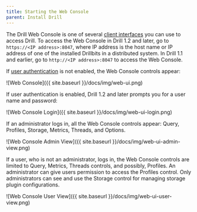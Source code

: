 ```yaml
---
title: Starting the Web Console
parent: Install Drill
---
```


The Drill Web Console is one of several [client interfaces](/docs/architecture-introduction/#drill-clients) you can use to access Drill.  To access the Web Console in Drill 1.2 and later, go to `https://<IP address>:8047`, where IP address is the host name or IP address of one of the installed Drillbits in a distributed system. In Drill 1.1 and earlier, go to `http://<IP address>:8047` to access the Web Console.

If [user authentication]({{site.baseurl}}/docs/configuring-user-authentication/) is not enabled, the Web Console controls appear: 

![Web Console]({{ site.baseurl }}/docs/img/web-ui.png)

If user authentication is enabled, Drill 1.2 and later prompts you for a user name and password:

![Web Console Login]({{ site.baseurl }}/docs/img/web-ui-login.png)

If an administrator logs in, all the Web Console controls appear: Query, Profiles, Storage, Metrics, Threads, and Options.

![Web Console Admin View]({{ site.baseurl }}/docs/img/web-ui-admin-view.png)

If a user, who is not an administrator, logs in, the Web Console controls are limited to Query, Metrics, Threads controls, and possibly, Profiles. An administrator can give users permission to access the Profiles control. Only administrators can see and use the Storage control for managing storage plugin configurations.

![Web Console User View]({{ site.baseurl }}/docs/img/web-ui-user-view.png)


